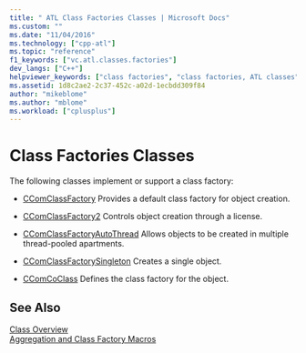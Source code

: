 ```yaml
---
title: " ATL Class Factories Classes | Microsoft Docs"
ms.custom: ""
ms.date: "11/04/2016"
ms.technology: ["cpp-atl"]
ms.topic: "reference"
f1_keywords: ["vc.atl.classes.factories"]
dev_langs: ["C++"]
helpviewer_keywords: ["class factories", "class factories, ATL classes"]
ms.assetid: 1d8c2ae2-2c37-452c-a02d-1ecbdd309f84
author: "mikeblome"
ms.author: "mblome"
ms.workload: ["cplusplus"]
---
```

# Class Factories Classes

The following classes implement or support a class factory:

- [CComClassFactory](../atl/reference/ccomclassfactory-class.md) Provides a default class factory for object creation.

- [CComClassFactory2](../atl/reference/ccomclassfactory2-class.md) Controls object creation through a license.

- [CComClassFactoryAutoThread](../atl/reference/ccomclassfactoryautothread-class.md) Allows objects to be created in multiple thread-pooled apartments.

- [CComClassFactorySingleton](../atl/reference/ccomclassfactorysingleton-class.md) Creates a single object.

- [CComCoClass](../atl/reference/ccomcoclass-class.md) Defines the class factory for the object.

## See Also

[Class Overview](../atl/atl-class-overview.md)   
[Aggregation and Class Factory Macros](../atl/reference/aggregation-and-class-factory-macros.md)

